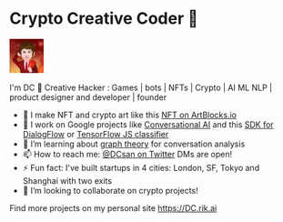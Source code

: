 # Crypto Creative Coder 👋

<img src='./images/dc-75.jpg' style='width: 60px' />

I'm DC 👋  Creative Hacker : Games | bots | NFTs | Crypto | AI ML NLP | product designer and developer | founder

- 🔑 I make NFT and crypto art like this [NFT on ArtBlocks.io](https://artblocks.io/project/55)
- 🔭 I work on Google projects like [Conversational AI](https://dc.rik.ai/projects/ccai) and this [SDK for DialogFlow](https://github.com/GoogleCloudPlatform/dfcx-scrapi) or [TensorFlow JS classifier](https://github.com/dcsan/TfClassifier)
- 🌱 I’m learning about [graph theory](https://dc.rik.ai/projects/convoai) for conversation analysis
- 📫 How to reach me: [@DCsan on Twitter](https://twitter.com/dcsan) DMs are open!
- ⚡ Fun fact: I've built startups in 4 cities: London, SF, Tokyo and Shanghai with two exits
- 👯 I’m looking to collaborate on crypto projects!

Find more projects on my personal site https://DC.rik.ai
